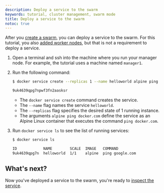 ```yaml
---
description: Deploy a service to the swarm
keywords: tutorial, cluster management, swarm mode
title: Deploy a service to the swarm
notoc: true
---
```


After you [create a swarm](create-swarm.md), you can deploy a service to the
swarm. For this tutorial, you also [added worker nodes](add-nodes.md), but that
is not a requirement to deploy a service.

1.  Open a terminal and ssh into the machine where you run your manager node.
    For example, the tutorial uses a machine named `manager1`.

2.  Run the following command:

    ```bash
    $ docker service create --replicas 1 --name helloworld alpine ping google.com

    9uk4639qpg7npwf3fn2aasksr
    ```

    * The `docker service create` command creates the service.
    * The `--name` flag names the service `helloworld`.
    * The `--replicas` flag specifies the desired state of 1 running instance.
    * The arguments `alpine ping docker.com` define the service as an Alpine
    Linux container that executes the command `ping docker.com`.

3.  Run `docker service ls` to see the list of running services:

    ```bash
    $ docker service ls

    ID            NAME        SCALE  IMAGE   COMMAND
    9uk4639qpg7n  helloworld  1/1    alpine  ping google.com
    ```

## What's next?

Now you've deployed a service to the swarm, you're ready to [inspect the service](inspect-service.md).
